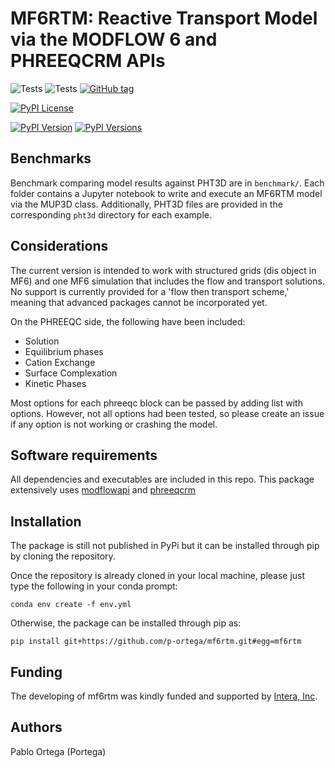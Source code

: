 # MF6RTM: Reactive Transport Model via the MODFLOW 6 and PHREEQCRM APIs
![Tests](https://github.com/p-ortega/mf6rtm/actions/workflows/tests_main.yml/badge.svg)
![Tests](https://github.com/p-ortega/mf6rtm/actions/workflows/tests_macos.yml/badge.svg)
[![GitHub tag](https://img.shields.io/github/tag/MODFLOW-USGS/modflowapi.svg)](https://github.com/p-ortega/mf6rtm/tags/latest)

[![PyPI License](https://img.shields.io/pypi/l/modflowapi)](https://pypi.python.org/pypi/mf6rtm)
<!-- [![PyPI Status](https://img.shields.io/pypi/status/modflowapi.png)](https://pypi.python.org/pypi/mf6rtm) -->
<!-- [![PyPI Format](https://img.shields.io/pypi/format/modflowapi)](https://pypi.python.org/pypi/mf6rtm) -->
[![PyPI Version](https://img.shields.io/pypi/v/modflowapi.png)](https://pypi.python.org/pypi/mf6rtm)
[![PyPI Versions](https://img.shields.io/pypi/pyversions/modflowapi.png)](https://pypi.python.org/pypi/mf6rtm)

## Benchmarks
Benchmark comparing model results against PHT3D are in `benchmark/`. Each folder contains a Jupyter notebook to write and execute an MF6RTM model via the MUP3D class. Additionally, PHT3D files are provided in the corresponding `pht3d` directory for each example.

## Considerations
The current version is intended to work with structured grids (dis object in MF6) and one MF6 simulation that includes the flow and transport solutions. No support is currently provided for a 'flow then transport scheme,' meaning that advanced packages cannot be incorporated yet.

On the PHREEQC side, the following have been included:

- Solution
- Equilibrium phases
- Cation Exchange
- Surface Complexation
- Kinetic Phases

Most options for each phreeqc block can be passed by adding list with options. However, not all options had been tested, so please create an issue if any option is not working or crashing the model.

## Software requirements
All dependencies and executables are included in this repo. This package extensively uses [modflowapi](https://github.com/MODFLOW-USGS/modflowapi) and [phreeqcrm](https://github.com/usgs-coupled/phreeqcrm)

## Installation
The package is still not published in PyPi but it can be installed through pip by cloning the repository. 

Once the repository is already cloned in your local machine, please just type the following in your conda prompt:

```commandline
conda env create -f env.yml
```

Otherwise, the package can be installed through pip as:

```commandline
pip install git+https://github.com/p-ortega/mf6rtm.git#egg=mf6rtm
```

## Funding
The developing of mf6rtm was kindly funded and supported by [Intera, Inc](https://www.intera.com).

## Authors
Pablo Ortega (Portega)